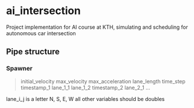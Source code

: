 # ai_intersection
Project implementation for AI course at KTH, simulating and scheduling for autonomous car intersection

## Pipe structure

### Spawner
> initial_velocity max_velocity max_acceleration lane_length time_step timestamp_1 lane_1_1 lane_1_2 timestamp_2 lane_2_1 ...

lane_i_j is a letter N, S, E, W
all other variables should be doubles
